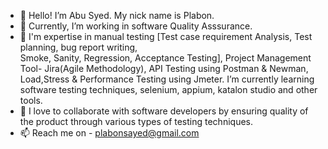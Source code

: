 - 👋 Hello! I’m Abu Syed. My nick name is Plabon.
- 👀 Currently, I’m working in software Quality Asssurance.
- 🌱 I'm expertise in manual testing [Test case requirement Analysis, Test planning, bug report writing,  
 Smoke, Sanity, Regression, Acceptance Testing], Project Management Tool- Jira(Agile Methodology), API Testing using Postman & Newman, Load,Stress & Performance Testing using Jmeter. I’m currently learning software testing techniques, selenium, appium, katalon studio and other tools.
- 💞️ I love to collaborate with software developers by ensuring quality of the product through various types of testing techniques.
- 📫 Reach me on - plabonsayed@gmail.com
